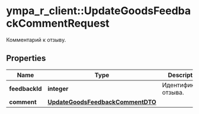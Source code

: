 # ympa_r_client::UpdateGoodsFeedbackCommentRequest

Комментарий к отзыву.

## Properties
Name | Type | Description | Notes
------------ | ------------- | ------------- | -------------
**feedbackId** | **integer** | Идентификатор отзыва.  | 
**comment** | [**UpdateGoodsFeedbackCommentDTO**](UpdateGoodsFeedbackCommentDTO.md) |  | 


